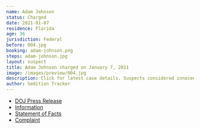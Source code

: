 ```yaml
---
name: Adam Johnson
status: Charged
date: 2021-01-07
residence: Florida
age: 36
jurisdiction: Federal
before: 004.jpg
booking: adam-johnson.png
steps: adam-johnson.jpg
layout: suspect
title: Adam Johnson charged on January 7, 2021
image: /images/preview/004.jpg
description: Click for latest case details. Suspects considered innocent until proven guilty.
author: Sedition Tracker
---
```


- [DOJ Press Release](https://www.justice.gov/usao-dc/pr/three-men-charged-connection-events-us-capitol)
- [Information](https://extremism.gwu.edu/sites/g/files/zaxdzs2191/f/Andrew%20Johnson%20Information.pdf)
- [Statement of Facts](https://extremism.gwu.edu/sites/g/files/zaxdzs2191/f/Andrew%20Johnson%20Statement%20of%20Facts.pdf)
- [Complaint](https://www.justice.gov/opa/page/file/1355516/download)